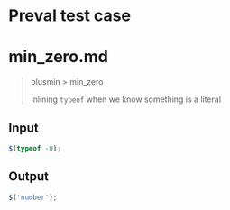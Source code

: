 # Preval test case

# min_zero.md

> plusmin > min_zero
>
> Inlining `typeof` when we know something is a literal

## Input

`````js filename=intro
$(typeof -0);
`````

## Output

`````js filename=intro
$('number');
`````
